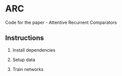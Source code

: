 # ARC
Code for the paper - Attentive Recurrent Comparators

## Instructions
1. Install dependencies

2. Setup data

3. Train networks
